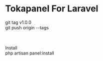 # Tokapanel For Laravel

git tag v1.0.0 <br>
git push origin --tags

<br><br>
Install <br>
php artisan panel:install
